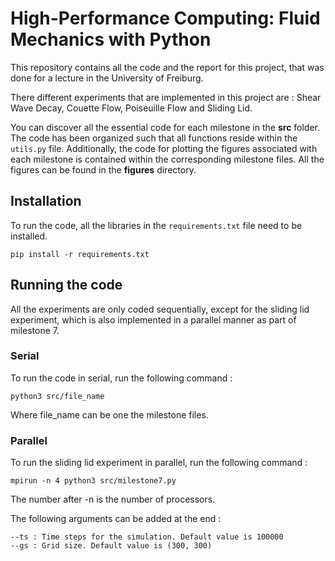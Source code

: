 # High-Performance Computing: Fluid Mechanics with Python

This repository contains all the code and the report for this project, that was done for a lecture in the University of Freiburg.

There different experiments that are implemented in this project are : Shear Wave Decay, Couette Flow, Poiseuille Flow and Sliding Lid.

You can discover all the essential code for each milestone in the **src** folder. The code has been organized such that all functions reside within the `utils.py` file. Additionally, the code for plotting the figures associated with each milestone is contained within the corresponding milestone files. All the figures can be found in the **figures** directory.


## Installation

To run the code, all the libraries in the ```requirements.txt``` file need to be installed.

```
pip install -r requirements.txt
```


## Running the code

All the experiments are only coded sequentially, except for the sliding lid experiment, which is also implemented in a parallel manner as part of milestone 7.

### Serial

To run the code in serial, run the following command :

```
python3 src/file_name
```

Where file_name can be one the milestone files.

### Parallel

To run the sliding lid experiment in parallel, run the following command :
```
mpirun -n 4 python3 src/milestone7.py 
```

The number after -n is the number of processors.

The following arguments can be added at the end :
```
--ts : Time steps for the simulation. Default value is 100000
--gs : Grid size. Default value is (300, 300)
```